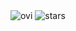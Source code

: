 <img src="https://github-readme-stats.vercel.app/api/top-langs?username=pynappo&show_icons=true&locale=en&layout=compact&theme=chartreuse-dark" alt="ovi" />

<img src="https://img.shields.io/github/stars/pynappo?label=Stars" alt="stars">

<!---
pynappo/pynappo is a ✨ special ✨ repository because its `README.md` (this file) appears on your GitHub profile.
You can click the Preview link to take a look at your changes.
--->
